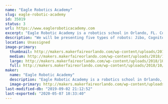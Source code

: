 ```yaml
---
name: "Eagle Robotics Academy"
slug: eagle-robotic-academy
id: 35019
status: 3
url: https://www.eagleroboticacademy.com
excerpt: "Eagle Robotic Academy is a robotics school in Orlando, FL. Come and visit us!"
description: "We will be presenting five types of robots: Jibo, Cognitoys Stemosaur, Marty, Meccano, Padbot and Stiquito and their high tech, uses and what they can do. There will be also a prize draw!"
location: Unassigned
image-primary:
  thumbnail: http://makers.makerfaireorlando.com/wp-content/uploads/2018/10/Eagle-logo-final-FUNDO-BRANCO-180x180px-1-150x150.jpg
  medium: http://makers.makerfaireorlando.com/wp-content/uploads/2018/10/Eagle-logo-final-FUNDO-BRANCO-180x180px-1.jpg
  large: http://makers.makerfaireorlando.com/wp-content/uploads/2018/10/Eagle-logo-final-FUNDO-BRANCO-180x180px-1.jpg
  full: http://makers.makerfaireorlando.com/wp-content/uploads/2018/10/Eagle-logo-final-FUNDO-BRANCO-180x180px-1.jpg
maker:
  name: "Eagle Robotic Academy"
  description: "Eagle Robotic Academy is a robotics school in Orlando, FL."
  image-primary: http://makers.makerfaireorlando.com/wp-content/uploads/2018/10/Eagle-logo-final-FUNDO-BRANCO-180x180px.jpg
last-modified-db: "2019-09-02 21:12:52"
last-exported: "2020-05-07 10:33:40"
---
```

